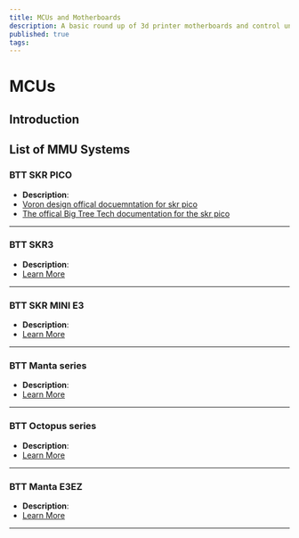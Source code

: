 ```yaml
---
title: MCUs and Motherboards
description: A basic round up of 3d printer motherboards and control units
published: true
tags: 
---
```

# MCUs

## Introduction

## List of MMU Systems

### **BTT SKR PICO**
- **Description**: 
- [Voron design offical docuemntation for skr pico](https://docs.vorondesign.com/build/software/skrPico_klipper.html)
- [The offical Big Tree Tech documentation for the skr pico](https://github.com/bigtreetech/SKR-Pico/tree/master)
---
### **BTT SKR3**
- **Description**: 
- [Learn More](./ERCF.md)
---
### **BTT SKR MINI E3**
- **Description**: 
- [Learn More](./ERCF.md)
---
### **BTT Manta series**
- **Description**: 
- [Learn More](./ERCF.md)
---
### **BTT Octopus series**
- **Description**: 
- [Learn More](./ERCF.md)
---
### **BTT Manta E3EZ**
- **Description**: 
- [Learn More](./ERCF.md)
---